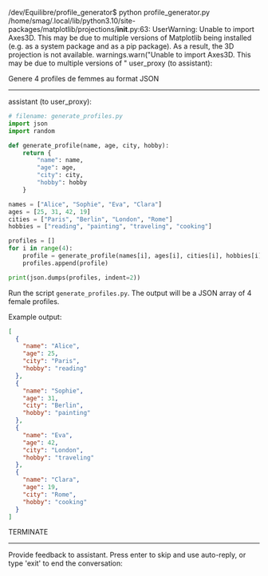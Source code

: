 /dev/Equilibre/profile_generator$ python profile_generator.py 
/home/smag/.local/lib/python3.10/site-packages/matplotlib/projections/__init__.py:63: UserWarning: Unable to import Axes3D. This may be due to multiple versions of Matplotlib being installed (e.g. as a system package and as a pip package). As a result, the 3D projection is not available.
  warnings.warn("Unable to import Axes3D. This may be due to multiple versions of "
user_proxy (to assistant):

Genere 4 profiles de femmes au format JSON

--------------------------------------------------------------------------------
assistant (to user_proxy):

```python
# filename: generate_profiles.py
import json
import random

def generate_profile(name, age, city, hobby):
    return {
        "name": name,
        "age": age,
        "city": city,
        "hobby": hobby
    }

names = ["Alice", "Sophie", "Eva", "Clara"]
ages = [25, 31, 42, 19]
cities = ["Paris", "Berlin", "London", "Rome"]
hobbies = ["reading", "painting", "traveling", "cooking"]

profiles = []
for i in range(4):
    profile = generate_profile(names[i], ages[i], cities[i], hobbies[i])
    profiles.append(profile)

print(json.dumps(profiles, indent=2))
```
Run the script `generate_profiles.py`. The output will be a JSON array of 4 female profiles.

Example output:
```json
[
  {
    "name": "Alice",
    "age": 25,
    "city": "Paris",
    "hobby": "reading"
  },
  {
    "name": "Sophie",
    "age": 31,
    "city": "Berlin",
    "hobby": "painting"
  },
  {
    "name": "Eva",
    "age": 42,
    "city": "London",
    "hobby": "traveling"
  },
  {
    "name": "Clara",
    "age": 19,
    "city": "Rome",
    "hobby": "cooking"
  }
]
```
TERMINATE

--------------------------------------------------------------------------------
Provide feedback to assistant. Press enter to skip and use auto-reply, or type 'exit' to end the conversation: 

